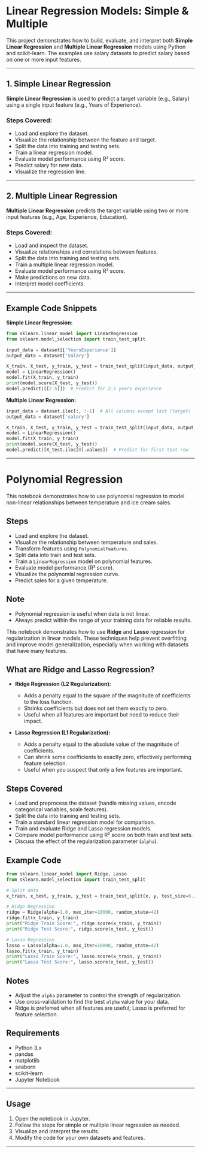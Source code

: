 # Linear Regression Models: Simple & Multiple

This project demonstrates how to build, evaluate, and interpret both **Simple Linear Regression** and **Multiple Linear Regression** models using Python and scikit-learn. The examples use salary datasets to predict salary based on one or more input features.

---

## 1. Simple Linear Regression

**Simple Linear Regression** is used to predict a target variable (e.g., Salary) using a single input feature (e.g., Years of Experience).

### Steps Covered:
- Load and explore the dataset.
- Visualize the relationship between the feature and target.
- Split the data into training and testing sets.
- Train a linear regression model.
- Evaluate model performance using R² score.
- Predict salary for new data.
- Visualize the regression line.

---

## 2. Multiple Linear Regression

**Multiple Linear Regression** predicts the target variable using two or more input features (e.g., Age, Experience, Education).

### Steps Covered:
- Load and inspect the dataset.
- Visualize relationships and correlations between features.
- Split the data into training and testing sets.
- Train a multiple linear regression model.
- Evaluate model performance using R² score.
- Make predictions on new data.
- Interpret model coefficients.

---

## Example Code Snippets

**Simple Linear Regression:**
```python
from sklearn.linear_model import LinearRegression
from sklearn.model_selection import train_test_split

input_data = dataset[['YearsExperience']]
output_data = dataset['Salary']

X_train, X_test, y_train, y_test = train_test_split(input_data, output_data, test_size=0.2, random_state=42)
model = LinearRegression()
model.fit(X_train, y_train)
print(model.score(X_test, y_test))
model.predict([[2.5]])  # Predict for 2.5 years experience
```

**Multiple Linear Regression:**
```python
input_data = dataset.iloc[:, :-1]  # All columns except last (target)
output_data = dataset['salary']

X_train, X_test, y_train, y_test = train_test_split(input_data, output_data, test_size=0.2, random_state=42)
model = LinearRegression()
model.fit(X_train, y_train)
print(model.score(X_test, y_test))
model.predict([X_test.iloc[0].values])  # Predict for first test row
```

---

# Polynomial Regression

This notebook demonstrates how to use polynomial regression to model non-linear relationships between temperature and ice cream sales.

## Steps
- Load and explore the dataset.
- Visualize the relationship between temperature and sales.
- Transform features using `PolynomialFeatures`.
- Split data into train and test sets.
- Train a `LinearRegression` model on polynomial features.
- Evaluate model performance (R² score).
- Visualize the polynomial regression curve.
- Predict sales for a given temperature.

## Note
- Polynomial regression is useful when data is not linear.
- Always predict within the range of your training data for reliable results.

This notebook demonstrates how to use **Ridge** and **Lasso** regression for regularization in linear models. These techniques help prevent overfitting and improve model generalization, especially when working with datasets that have many features.

## What are Ridge and Lasso Regression?

- **Ridge Regression (L2 Regularization):**
  - Adds a penalty equal to the square of the magnitude of coefficients to the loss function.
  - Shrinks coefficients but does not set them exactly to zero.
  - Useful when all features are important but need to reduce their impact.

- **Lasso Regression (L1 Regularization):**
  - Adds a penalty equal to the absolute value of the magnitude of coefficients.
  - Can shrink some coefficients to exactly zero, effectively performing feature selection.
  - Useful when you suspect that only a few features are important.

## Steps Covered

- Load and preprocess the dataset (handle missing values, encode categorical variables, scale features).
- Split the data into training and testing sets.
- Train a standard linear regression model for comparison.
- Train and evaluate Ridge and Lasso regression models.
- Compare model performance using R² score on both train and test sets.
- Discuss the effect of the regularization parameter (`alpha`).

## Example Code

```python
from sklearn.linear_model import Ridge, Lasso
from sklearn.model_selection import train_test_split

# Split data
x_train, x_test, y_train, y_test = train_test_split(x, y, test_size=0.2, random_state=42)

# Ridge Regression
ridge = Ridge(alpha=1.0, max_iter=10000, random_state=42)
ridge.fit(x_train, y_train)
print("Ridge Train Score:", ridge.score(x_train, y_train))
print("Ridge Test Score:", ridge.score(x_test, y_test))

# Lasso Regression
lasso = Lasso(alpha=1.0, max_iter=10000, random_state=42)
lasso.fit(x_train, y_train)
print("Lasso Train Score:", lasso.score(x_train, y_train))
print("Lasso Test Score:", lasso.score(x_test, y_test))
```

## Notes

- Adjust the `alpha` parameter to control the strength of regularization.
- Use cross-validation to find the best `alpha` value for your data.
- Ridge is preferred when all features are useful; Lasso is preferred for feature selection.

## Requirements

- Python 3.x
- pandas
- matplotlib
- seaborn
- scikit-learn
- Jupyter Notebook

---

## Usage

1. Open the notebook in Jupyter.
2. Follow the steps for simple or multiple linear regression as needed.
3. Visualize and interpret the results.
4. Modify the code for your own datasets and features.

---
